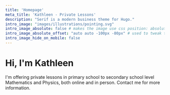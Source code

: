 ```yaml
---
title: 'Homepage'
meta_title: 'Kathleen - Private Lessons'
description: "Serif is a modern business theme for Hugo."
intro_image: "images/illustrations/pointing.svg"
intro_image_absolute: false # makes the image use css position: absolute; so it looks "offset". It's a visual effect that might not always look good depending on the image you use.
intro_image_absolute_offset: "auto auto -100px -80px" # used to tweak the positioning of the absolute image if enabled above
intro_image_hide_on_mobile: false
---
```


# Hi, I'm Kathleen

I'm offering private lessons in primary school to secondary school level Mathematics and Physics, both online and in person. Contact me for more information.
